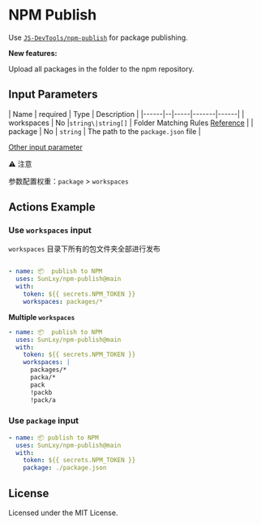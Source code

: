 NPM Publish
===

Use [`JS-DevTools/npm-publish`](https://github.com/JS-DevTools/npm-publish) for package publishing.

**New features:**

Upload all packages in the folder to the npm repository.

## Input Parameters

| Name  | required | Type | Description  |
|------|--|-----|-------|------|
| workspaces | No |`string\|string[]` | Folder Matching Rules [Reference](https://www.npmjs.com/package/fast-glob) |
| package | No | `string` | The path to the `package.json` file |

[Other input parameter](https://github.com/JS-DevTools/npm-publish)

⚠️ 注意

参数配置权重：`package` > `workspaces`


## Actions Example

### Use `workspaces` input

`workspaces` 目录下所有的包文件夹全部进行发布

```yml

- name: 📦  publish to NPM
  uses: SunLxy/npm-publish@main
  with:
    token: ${{ secrets.NPM_TOKEN }}
    workspaces: packages/*
```

**Multiple `workspaces`**

```yml
- name: 📦  publish to NPM
  uses: SunLxy/npm-publish@main
  with:
    token: ${{ secrets.NPM_TOKEN }}
    workspaces: |
      packages/*
      packa/*
      pack
      !packb
      !pack/a
```

### Use `package` input

```yml
- name: 📦 publish to NPM
  uses: SunLxy/npm-publish@main
  with:
    token: ${{ secrets.NPM_TOKEN }}
    package: ./package.json

```

## License

Licensed under the MIT License.
